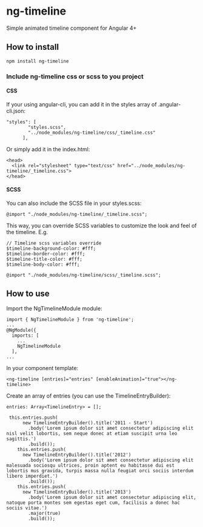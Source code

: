 # ng-timeline

Simple animated timeline component for Angular 4+

## How to install
```
npm install ng-timeline
```
### Include ng-timeline css or scss to you project
#### CSS
If your using angular-cli, you can add it in the styles array of .angular-cli.json:
```
"styles": [
        "styles.scss",
        "../node_modules/ng-timeline/css/_timeline.css"
      ],
```
Or simply add it in the index.html:
```
<head>
  <link rel="stylesheet" type="text/css" href="../node_modules/ng-timeline/_timeline.css">
</head>
```

#### SCSS
You can also include the SCSS file in your styles.scss:
```
@import "./node_modules/ng-timeline/_timeline.scss";
```

This way, you can override SCSS variables to customize the look and feel of the timeline.
E.g.

```
// Timeline scss variables override
$timeline-background-color: #fff;
$timeline-border-color: #fff;
$timeline-title-color: #fff;
$timeline-body-color: #fff;

@import "./node_modules/ng-timeline/scss/_timeline.scss";
```

## How to use
Import the NgTimelineModule module:
```
import { NgTimelineModule } from 'ng-timeline';
...
@NgModule({
  imports: [
    ...
    NgTimelineModule
  ],
...
```

In your component template:
```
<ng-timeline [entries]="entries" [enableAnimation]="true"></ng-timeline>
```

Create an array of entries (you can use the TimelineEntryBuilder):
```
entries: Array<TimelineEntry> = [];

 this.entries.push(
      new TimelineEntryBuilder().title('2011 - Start')
        .body('Lorem ipsum dolor sit amet consectetur adipiscing elit nisl velit lobortis, sem neque donec at etiam suscipit urna leo sagittis.')
        .build());
    this.entries.push(
      new TimelineEntryBuilder().title('2012')
        .body('Lorem ipsum dolor sit amet consectetur adipiscing elit malesuada sociosqu ultrices, proin aptent eu habitasse dui est lobortis mus gravida, turpis massa nulla feugiat orci sociis interdum libero imperdiet.')
        .build());
    this.entries.push(
      new TimelineEntryBuilder().title('2013')
        .body('Lorem ipsum dolor sit amet consectetur adipiscing elit, natoque porta montes sem egestas eget cum, facilisis a donec hac sociis vitae.')
        .major(true)
        .build());
```
